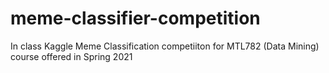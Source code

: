 # meme-classifier-competition
 In class Kaggle Meme Classification competiiton for MTL782 (Data Mining) course offered in Spring 2021
